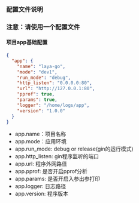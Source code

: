 ### 配置文件说明

### 注意：请使用一个配置文件

#### 项目app基础配置

```json
{
  "app": {
    "name": "laya-go",
    "mode": "dev1",
    "run_mode": "debug",
    "http_listen": "0.0.0.0:80",
    "url": "http://127.0.0.1:80",
    "pprof": true,
    "params": true,
    "logger": "/home/logs/app",
    "version": "1.0.0"
  }
}
```

- app.name：项目名称
- app.mode：应用环境
- app.run_mode: debug or release(gin的运行模式)
- app.http_listen: gin程序监听的端口
- app.url: 程序外网路径
- app.pprof: 是否开启pprof分析
- app.params: 是否开启入参出参打印
- app.logger: 日志路径
- app.version: 程序版本
